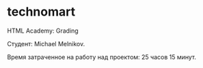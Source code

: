# technomart
HTML Academy: Grading

Студент: Michael Melnikov.

Время затраченное на работу над проектом: 25 часов 15 минут.
